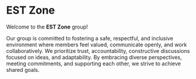 # EST Zone

Welcome to the **EST Zone** group!

Our group is committed to fostering a safe, respectful, and inclusive environment
where members feel valued, communicate openly, and work collaboratively.
We prioritize trust, accountability, constructive discussions focused on ideas,
and adaptability. By embracing diverse perspectives, meeting commitments, and
supporting each other, we strive to achieve shared goals.
